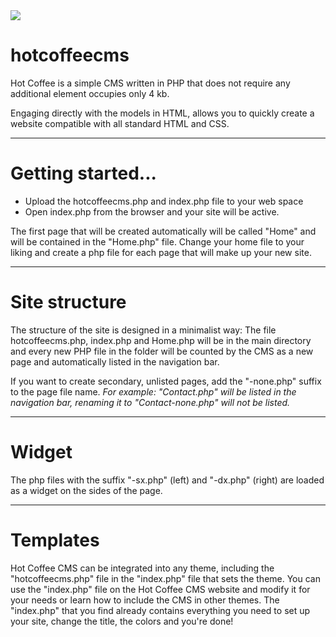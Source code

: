 <img src="https://a.fsdn.com/allura/p/hotcoffeecms/icon?1509012589">

# hotcoffeecms
Hot Coffee is a simple CMS written in PHP that does not require any additional element occupies only 4 kb.

Engaging directly with the models in HTML, allows you to quickly create a website compatible with all standard HTML and CSS.

---
# Getting started...

- Upload the hotcoffeecms.php and index.php file to your web space
- Open index.php from the browser and your site will be active.

The first page that will be created automatically will be called "Home" and will be contained in the "Home.php" file.
Change your home file to your liking and create a php file for each page that will make up your new site.

---
# Site structure

The structure of the site is designed in a minimalist way:
The file hotcoffeecms.php, index.php and Home.php will be in the main directory and every new PHP file in the folder will be counted by the CMS as a new page and automatically listed in the navigation bar.

If you want to create secondary, unlisted pages, add the "-none.php" suffix to the page file name.
<i>For example: "Contact.php" will be listed in the navigation bar, renaming it to "Contact-none.php" will not be listed.</i>

---
# Widget
The php files with the suffix "-sx.php" (left) and "-dx.php" (right) are loaded as a widget on the sides of the page.

---
# Templates
Hot Coffee CMS can be integrated into any theme, including the "hotcoffeecms.php" file in the "index.php" file that sets the theme.
You can use the "index.php" file on the Hot Coffee CMS website and modify it for your needs or learn how to include the CMS in other themes.
The "index.php" that you find already contains everything you need to set up your site, change the title, the colors and you're done!

